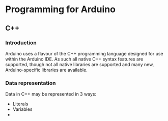 # Programming for Arduino
## C++
### Introduction
Arduino uses a flavour of the C++ programming language designed for use within the Arduino IDE. As such all native C++ syntax features are supported, though not all native libraries are supported and many new, Arduino-specific libraries are available. 

### Data representation
Data in C++ may be represented in 3 ways:
* Literals
* Variables
* 
<!--stackedit_data:
eyJoaXN0b3J5IjpbLTE5NTY2NTY3MTAsLTE2Nzk2NzkyODFdfQ
==
-->